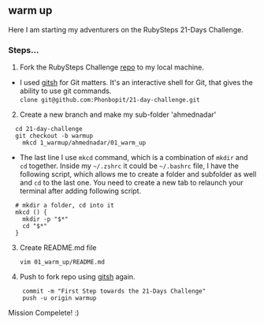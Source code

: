 warm up
-------------

Here I am starting my adventurers on the RubySteps 21-Days Challenge.
 
### Steps...
 
1. Fork the RubySteps Challenge
   [repo](https://github.com/RubySteps/21-day-challenge) to my local machine.

  * I used [gitsh](https://github.com/thoughtbot/gitsh) for Git matters.
    It's an interactive shell for Git, that gives the ability to use git
commands.  
    `clone git@github.com:Phonbopit/21-day-challenge.git`

2. Create a new branch and make my sub-folder 'ahmednadar'

```
  cd 21-day-challenge
  git checkout -b warmup
    mkcd 1_warmup/ahmednadar/01_warm_up
```
    
- The last line I use `mkcd` command, which is a combination of `mkdir` and `cd`
  together.
Inside my `~/.zshrc` it could be `~/.bashrc` file, I have the following script,
which allows me to create a folder and subfolder as well and  `cd` to the last
one. You need to create a new tab to relaunch your terminal after adding following script.

```
  # mkdir a folder, cd into it
  mkcd () {
    mkdir -p "$*"
    cd "$*"
  }
```
 
3. Create README.md file
  
    `vim 01_warm_up/README.md`

4. Push to fork repo using [gitsh](https://github.com/thoughtbot/gitsh) again.

```
    commit -m "First Step towards the 21-Days Challenge"
    push -u origin warmup
```

Mission Compelete! :)

